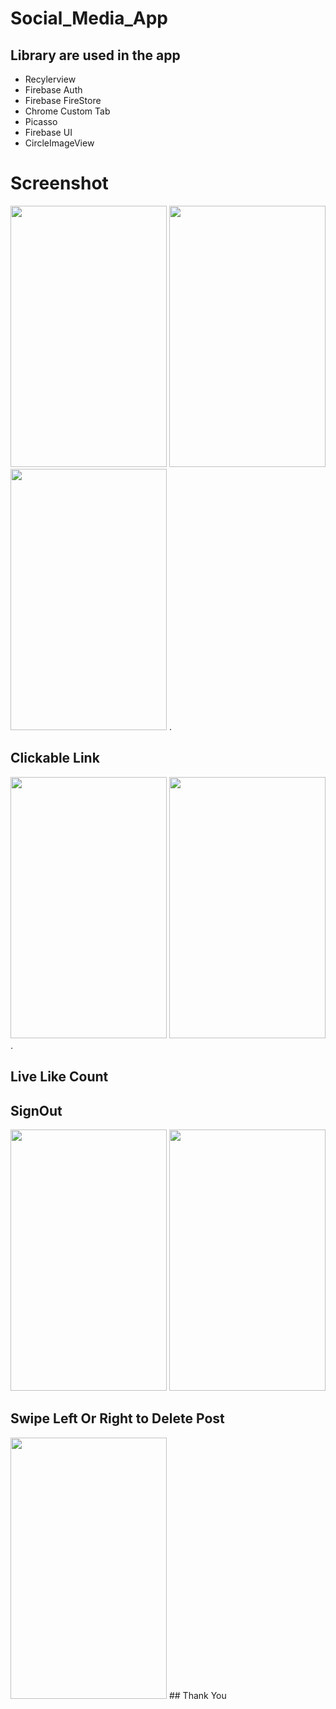 Social_Media_App
================
## Library are used in the app
- Recylerview
- Firebase Auth
- Firebase FireStore
- Chrome Custom Tab
- Picasso
- Firebase UI
- CircleImageView
# Screenshot
   <img src="https://i.imgur.com/gKMjVLF.jpg" width="250" height="418"> <img src="https://i.imgur.com/swuwCp6.jpg" width="250" height="418"> <img src="https://i.imgur.com/iMhF7cO.jpg" width="250" height="418"> .
## Clickable Link 
  <img src="https://i.imgur.com/swuwCp6.jpg" width="250" height="418">  <img src="https://i.imgur.com/B3WP05B.jpg" width="250" height="418"> .
## Live Like Count
## SignOut
   <img src="https://i.imgur.com/YkuZrFW.jpg" width="250" height="418">  <img src="https://i.imgur.com/mmexUwf.jpg" width="250" height="418">
   
## Swipe Left Or Right to Delete Post
   <img src="https://i.imgur.com/WkWSVHI.jpg" width="250" height="418">
## Thank You   
